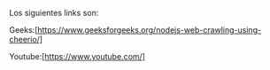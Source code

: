 
Los siguientes links son:

Geeks:[https://www.geeksforgeeks.org/nodejs-web-crawling-using-cheerio/]

Youtube:[https://www.youtube.com/]
